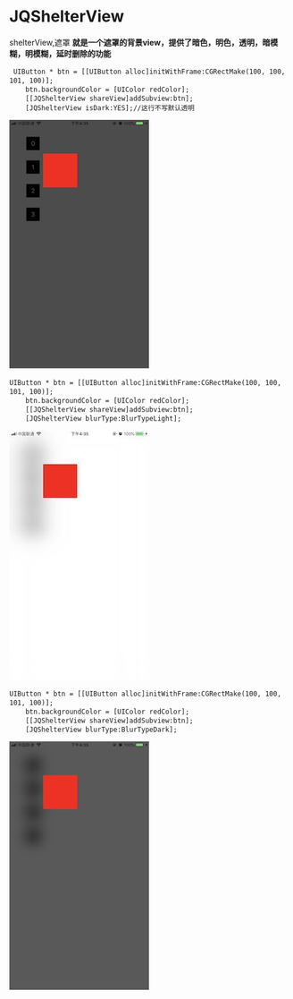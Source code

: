 # JQShelterView
shelterView,遮罩
**就是一个遮罩的背景view，提供了暗色，明色，透明，暗模糊，明模糊，延时删除的功能**

```
 UIButton * btn = [[UIButton alloc]initWithFrame:CGRectMake(100, 100, 101, 100)];
    btn.backgroundColor = [UIColor redColor];
    [[JQShelterView shareView]addSubview:btn];
    [JQShelterView isDark:YES];//这行不写默认透明
```
![3](https://github.com/vitasapple/JQShelterView/blob/master/JQShelterView/pic/3.jpeg)
```
UIButton * btn = [[UIButton alloc]initWithFrame:CGRectMake(100, 100, 101, 100)];
    btn.backgroundColor = [UIColor redColor];
    [[JQShelterView shareView]addSubview:btn];
    [JQShelterView blurType:BlurTypeLight];
```
![1](https://github.com/vitasapple/JQShelterView/blob/master/JQShelterView/pic/1.png)
```
UIButton * btn = [[UIButton alloc]initWithFrame:CGRectMake(100, 100, 101, 100)];
    btn.backgroundColor = [UIColor redColor];
    [[JQShelterView shareView]addSubview:btn];
    [JQShelterView blurType:BlurTypeDark];
```
![2](https://github.com/vitasapple/JQShelterView/blob/master/JQShelterView/pic/2.jpeg)
